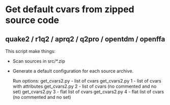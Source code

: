 # Get default cvars from zipped source code

## quake2 / r1q2 / aprq2 / q2pro / opentdm / openffa


This script make things:
- Scan sources in src/*.zip
- Generate a default configuration for each source archive.

    Run options:
        get_cvars2.py       - list of cvars
        get_cvars2.py 1     - list of cvars with attributes
        get_cvars2.py 2     - list of cvars (no commented and no set)
        get_cvars2.py 3     - flat list of cvars
        get_cvars2.py 4     - flat list of cvars (no commented and no set)
